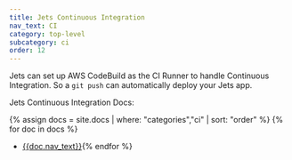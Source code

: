 ```yaml
---
title: Jets Continuous Integration
nav_text: CI
category: top-level
subcategory: ci
order: 12
---
```


Jets can set up AWS CodeBuild as the CI Runner to handle Continuous Integration. So a `git push` can automatically deploy your Jets app.

Jets Continuous Integration Docs:

{% assign docs = site.docs | where: "categories","ci" | sort: "order"  %}
{% for doc in docs %}
* [{{doc.nav_text}}]({{doc.url}}){% endfor %}

